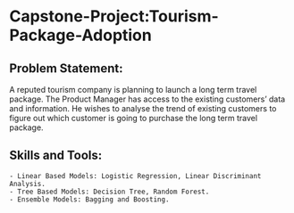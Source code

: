 # Capstone-Project:Tourism-Package-Adoption

## Problem Statement: 

A reputed tourism company is planning to launch a long term travel package. The Product Manager has access to the existing customers’ data and information. He wishes to analyse the trend of existing customers to figure out which customer is going to purchase the long term
travel package.

## Skills and Tools:

    - Linear Based Models: Logistic Regression, Linear Discriminant Analysis.
    - Tree Based Models: Decision Tree, Random Forest.
    - Ensemble Models: Bagging and Boosting.
